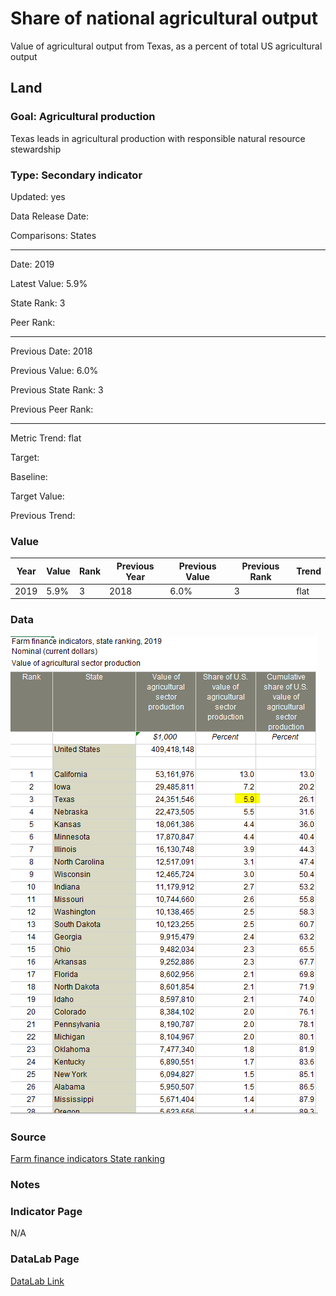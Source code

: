 # Share of national agricultural output

Value of agricultural output from Texas, as a percent of total US agricultural output

## Land

### Goal: Agricultural production

Texas leads in agricultural production with responsible natural resource stewardship

### Type: Secondary indicator

Updated: yes

Data Release Date: 

Comparisons: States

----

Date: 2019

Latest Value: 5.9% 

State Rank: 3

Peer Rank: 

----

Previous Date: 2018

Previous Value: 6.0%

Previous State Rank: 3

Previous Peer Rank: 

----
Metric Trend: flat

Target: 

Baseline: 

Target Value: 

Previous Trend: 


### Value

| Year      |  Value      | Rank        | Previous Year | Previous Value | Previous Rank | Trend | 
| ----------- | ----------- | ----------- | ----------- | ----------- | ----------- | -----------|
|   2019       | 5.9%       |  3         |      2018   |   6.0%      |      3    |    flat       | 

### Data

![farm](./images/farm.PNG)

### Source

[Farm finance indicators State ranking](https://data.ers.usda.gov/reports.aspx?ID=17839#P014d0d56d2b14a109de84385f0c5c32c_7_185iT0R0x3)

### Notes


### Indicator Page

N/A


### DataLab Page

[DataLab Link](https://datalab.texas2036.org/rqtpwne/u-s-and-state-farm-income-and-wealth-statistics?accesskey=tfdxddc)
